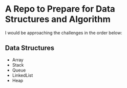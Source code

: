 # A Repo to Prepare for Data Structures and Algorithm

I would be approaching the challenges in the order below:

## Data Structures
- Array
- Stack
- Queue
- LinkedList
- Heap